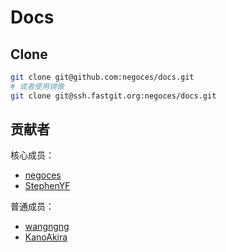 # Docs

## Clone

```bash
git clone git@github.com:negoces/docs.git
# 或者使用镜像
git clone git@ssh.fastgit.org:negoces/docs.git
```

## 贡献者

核心成员：

- [negoces](https://github.com/negoces)
- [StephenYF](https://github.com/StephenYF)

普通成员：

- [wangngng](https://github.com/wangngng)
- [KanoAkira](https://github.com/KanoAkira)
